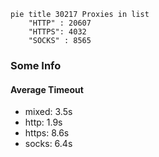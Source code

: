 
```mermaid
pie title 30217 Proxies in list
    "HTTP" : 20607
    "HTTPS": 4032
    "SOCKS" : 8565
```

### Some Info
#### Average Timeout

- mixed: 3.5s
- http: 1.9s
- https: 8.6s
- socks: 6.4s
